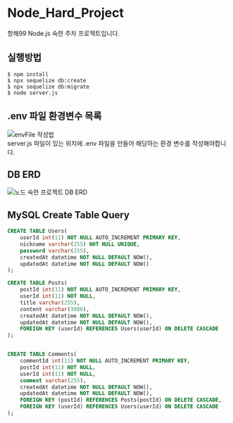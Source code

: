 # Node_Hard_Project
항해99 Node.js 숙련 주차 프로젝트입니다.



## 실행방법
``` shell
$ npm install
$ npx sequelize db:create
$ npx sequelize db:migrate
$ node server.js
```

## .env 파일 환경변수 목록
![envFile 작성법](https://user-images.githubusercontent.com/49636918/136246255-30d194a8-8265-41a2-b917-af5eeac2c9f8.png)  
server.js 파일이 있는 위치에 .env 파일을 만들어 해당하는 환경 변수를 작성해야합니다.


## DB ERD
![노드 숙련 프로젝트 DB ERD](https://user-images.githubusercontent.com/49636918/136245920-033f614a-5b77-42c5-b021-173a7ce56b27.png)


## MySQL Create Table Query
``` sql
CREATE TABLE Users(
    userId int(11) NOT NULL AUTO_INCREMENT PRIMARY KEY,
    nickname varchar(255) NOT NULL UNIQUE,
    password varchar(255),
    createdAt datetime NOT NULL DEFAULT NOW(),
    updatedAt datetime NOT NULL DEFAULT NOW()
);

CREATE TABLE Posts(
    postId int(11) NOT NULL AUTO_INCREMENT PRIMARY KEY,
    userId int(11) NOT NULL,
    title varchar(255),
    content varchar(3000),
    createdAt datetime NOT NULL DEFAULT NOW(),
    updatedAt datetime NOT NULL DEFAULT NOW(),
    FOREIGN KEY (userId) REFERENCES Users(userId) ON DELETE CASCADE
);


CREATE TABLE Comments(
    commentId int(11) NOT NULL AUTO_INCREMENT PRIMARY KEY,
    postId int(11) NOT NULL, 
    userId int(11) NOT NULL, 
    comment varchar(255), 
    createdAt datetime NOT NULL DEFAULT NOW(),
    updatedAt datetime NOT NULL DEFAULT NOW(),
    FOREIGN KEY (postId) REFERENCES Posts(postId) ON DELETE CASCADE,
    FOREIGN KEY (userId) REFERENCES Users(userId) ON DELETE CASCADE
);
```
